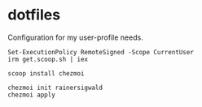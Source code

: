 # dotfiles
Configuration for my user-profile needs.

```
Set-ExecutionPolicy RemoteSigned -Scope CurrentUser
irm get.scoop.sh | iex

scoop install chezmoi

chezmoi init rainersigwald
chezmoi apply
```
